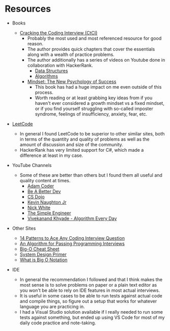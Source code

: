 # Resources

* Books
  * [Cracking the Coding Interview (CtCI)](https://www.amazon.com/Cracking-Coding-Interview-Programming-Questions/dp/0984782850)
    * Probably the most used and most referenced resource for good reason.
    * The author provides quick chapters that cover the essentials along with a wealth of practice problems.
    * The author additionally has a series of videos on Youtube done in collaboration with HackerRank.
      * [Data Structures](https://www.youtube.com/playlist?list=PLI1t_8YX-Apv-UiRlnZwqqrRT8D1RhriX)
      * [Algorithms](https://www.youtube.com/playlist?list=PLI1t_8YX-ApvMthLj56t1Rf-Buio5Y8KL)
    * [Mindset: The New Psychology of Success](https://www.amazon.com/Mindset-Psychology-Carol-S-Dweck/dp/0345472322)
      * This book has had a huge impact on me even outside of this process.
      * Worth reading or at least grabbing key ideas from if you haven't ever considered a growth mindset vs a fixed mindset, or if you find yourself struggling with so-called imposter syndrome, feelings of insufficiency, anxiety, fear, etc.
* [LeetCode](https://www.leetcode.com)
  * In general I found LeetCode to be superior to other similar sites, both in terms of the quantity and quality of problems as well as the amount of discussion and size of the community.
  * HackerRank has very limited support for C#, which made a difference at least in my case.
* YouTube Channels
  * Some of these are better than others but I found them all useful and quality content at times.
    * [Adam Coder](https://www.youtube.com/channel/UCIPzukkCO01wPnMo1DZXIcQ)
    * [Be A Better Dev](https://www.youtube.com/channel/UCraiFqWi0qSIxXxXN4IHFBQ)
    * [CS Dojo](https://www.youtube.com/channel/UCxX9wt5FWQUAAz4UrysqK9A)
    * [Kevin Naughton Jr](https://www.youtube.com/channel/UCKvwPt6BifPP54yzH99ff1g)
    * [Nick White](https://www.youtube.com/channel/UC1fLEeYICmo3O9cUsqIi7HA)
    * [The Simple Engineer](https://www.youtube.com/channel/UC0ckjBtm9SBV7JAjbELiBqQ)
    * [Vivekanand Khyade - Algorithm Every Day](https://www.youtube.com/user/vivekanandkhyade)
* Other Sites
  * [14 Patterns to Ace Any Coding Interview Question](https://hackernoon.com/14-patterns-to-ace-any-coding-interview-question-c5bb3357f6ed)
  * [An Algorithm for Passing Programming Interviews](https://malisper.me/an-algorithm-for-passing-programming-interviews/)
  * [Big-O Cheat Sheet](https://www.bigocheatsheet.com/)
  * [System Design Primer](https://github.com/donnemartin/system-design-primer)
  * [What is Big O Notation](https://jarednielsen.com/big-o-notation/)

* IDE
  * In general the recommendation I followed and that I think makes the most sense is to solve problems on paper or a plain text editor as you won't be able to rely on IDE features in most actual interviews.
  * It is useful in some cases to be able to run tests against actual code and compile things, so figure out a setup that works for whatever language you are practicing in.
  * I had a Visual Studio solution available if I really needed to run some tests against something, but ended up using VS Code for most of my daily code practice and note-taking.
